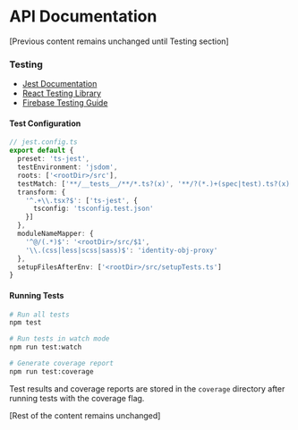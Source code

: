 # API Documentation

[Previous content remains unchanged until Testing section]

### Testing

- [Jest Documentation](https://jestjs.io/docs/getting-started)
- [React Testing Library](https://testing-library.com/docs/react-testing-library/intro/)
- [Firebase Testing Guide](https://firebase.google.com/docs/rules/unit-tests)

#### Test Configuration

```typescript
// jest.config.ts
export default {
  preset: 'ts-jest',
  testEnvironment: 'jsdom',
  roots: ['<rootDir>/src'],
  testMatch: ['**/__tests__/**/*.ts?(x)', '**/?(*.)+(spec|test).ts?(x)'],
  transform: {
    '^.+\\.tsx?$': ['ts-jest', {
      tsconfig: 'tsconfig.test.json'
    }]
  },
  moduleNameMapper: {
    '^@/(.*)$': '<rootDir>/src/$1',
    '\\.(css|less|scss|sass)$': 'identity-obj-proxy'
  },
  setupFilesAfterEnv: ['<rootDir>/src/setupTests.ts']
}
```

#### Running Tests

```bash
# Run all tests
npm test

# Run tests in watch mode
npm run test:watch

# Generate coverage report
npm run test:coverage
```

Test results and coverage reports are stored in the `coverage` directory after running tests with the coverage flag.

[Rest of the content remains unchanged]
